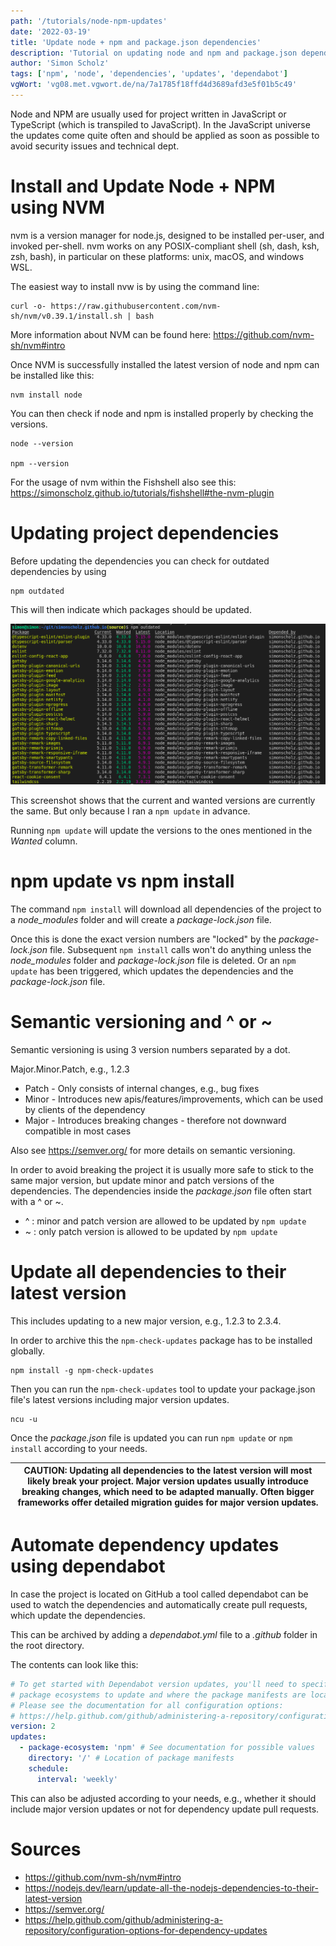 ```yaml
---
path: '/tutorials/node-npm-updates'
date: '2022-03-19'
title: 'Update node + npm and package.json dependencies'
description: 'Tutorial on updating node and npm and package.json dependencies.'
author: 'Simon Scholz'
tags: ['npm', 'node', 'dependencies', 'updates', 'dependabot']
vgWort: 'vg08.met.vgwort.de/na/7a1785f18ffd4d3689afd3e5f01b5c49'
---
```


Node and NPM are usually used for project written in JavaScript or TypeScript (which is transpiled to JavaScript).
In the JavaScript universe the updates come quite often and should be applied as soon as possible to avoid security issues and technical dept.

# Install and Update Node + NPM using NVM

nvm is a version manager for node.js, designed to be installed per-user, and invoked per-shell. nvm works on any POSIX-compliant shell (sh, dash, ksh, zsh, bash), in particular on these platforms: unix, macOS, and windows WSL.

The easiest way to install nvw is by using the command line:

```shell
curl -o- https://raw.githubusercontent.com/nvm-sh/nvm/v0.39.1/install.sh | bash
```

More information about NVM can be found here: https://github.com/nvm-sh/nvm#intro

Once NVM is successfully installed the latest version of node and npm can be installed like this:

```shell
nvm install node
```

You can then check if node and npm is installed properly by checking the versions.

```shell
node --version

npm --version
```

For the usage of nvm within the Fishshell also see this: https://simonscholz.github.io/tutorials/fishshell#the-nvm-plugin

# Updating project dependencies

Before updating the dependencies you can check for outdated dependencies by using

```shell
npm outdated
```

This will then indicate which packages should be updated.

![npm outdated result](./npm-outdated.png)

This screenshot shows that the current and wanted versions are currently the same.
But only because I ran a `npm update` in advance.

Running `npm update` will update the versions to the ones mentioned in the _Wanted_ column.

# npm update vs npm install

The command `npm install` will download all dependencies of the project to a _node_modules_ folder and will create a _package-lock.json_ file.

Once this is done the exact version numbers are "locked" by the _package-lock.json_ file.
Subsequent `npm install` calls won't do anything unless the _node_modules_ folder and _package-lock.json_ file is deleted.
Or an `npm update` has been triggered, which updates the dependencies and the _package-lock.json_ file.

# Semantic versioning and ^ or ~

Semantic versioning is using 3 version numbers separated by a dot.

Major.Minor.Patch, e.g., 1.2.3

- Patch - Only consists of internal changes, e.g., bug fixes
- Minor - Introduces new apis/features/improvements, which can be used by clients of the dependency
- Major - Introduces breaking changes - therefore not downward compatible in most cases

Also see https://semver.org/ for more details on semantic versioning.

In order to avoid breaking the project it is usually more safe to stick to the same major version, but update minor and patch versions of the dependencies.
The dependencies inside the _package.json_ file often start with a ^ or ~.

- ^ : minor and patch version are allowed to be updated by `npm update`
- ~ : only patch version is allowed to be updated by `npm update`

# Update all dependencies to their latest version

This includes updating to a new major version, e.g., 1.2.3 to 2.3.4.

In order to archive this the `npm-check-updates` package has to be installed globally.

```shell
npm install -g npm-check-updates
```

Then you can run the `npm-check-updates` tool to update your package.json file's latest versions including major version updates.

```shell
ncu -u
```

Once the _package.json_ file is updated you can run `npm update` or `npm install` according to your needs.

| CAUTION: Updating all dependencies to the latest version will most likely break your project. Major version updates usually introduce breaking changes, which need to be adapted manually. Often bigger frameworks offer detailed migration guides for major version updates. |
| ----------------------------------------------------------------------------------------------------------------------------------------------------------------------------------------------------------------------------------------------------------------------------- |

# Automate dependency updates using dependabot

In case the project is located on GitHub a tool called dependabot can be used to watch the dependencies and
automatically create pull requests, which update the dependencies.

This can be archived by adding a _dependabot.yml_ file to a _.github_ folder in the root directory.

The contents can look like this:

```yaml
# To get started with Dependabot version updates, you'll need to specify which
# package ecosystems to update and where the package manifests are located.
# Please see the documentation for all configuration options:
# https://help.github.com/github/administering-a-repository/configuration-options-for-dependency-updates
version: 2
updates:
  - package-ecosystem: 'npm' # See documentation for possible values
    directory: '/' # Location of package manifests
    schedule:
      interval: 'weekly'
```

This can also be adjusted according to your needs, e.g., whether it should include major version updates or not for dependency update pull requests.

# Sources

- https://github.com/nvm-sh/nvm#intro
- https://nodejs.dev/learn/update-all-the-nodejs-dependencies-to-their-latest-version
- https://semver.org/
- https://help.github.com/github/administering-a-repository/configuration-options-for-dependency-updates
